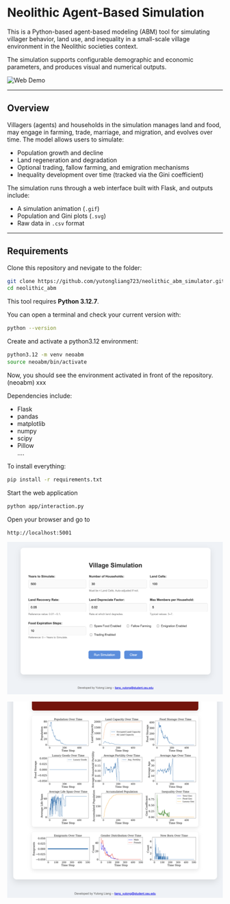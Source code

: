 # Neolithic Agent-Based Simulation

This is a Python-based agent-based modeling (ABM) tool for simulating villager behavior, land use, and inequality in a small-scale village environment in the Neolithic societies context. 

The simulation supports configurable demographic and economic parameters, and produces visual and numerical outputs.

![Web Demo](demo_web.png)

---

## Overview

Villagers (agents) and households in the simulation manages land and food, may engage in farming, trade, marriage, and migration, and evolves over time. The model allows users to simulate:
- Population growth and decline
- Land regeneration and degradation
- Optional trading, fallow farming, and emigration mechanisms
- Inequality development over time (tracked via the Gini coefficient)

The simulation runs through a web interface built with Flask, and outputs include:
- A simulation animation (`.gif`)
- Population and Gini plots (`.svg`)
- Raw data in `.csv` format

---

## Requirements

Clone this repository and nevigate to the folder:

```bash
git clone https://github.com/yutongliang723/neolithic_abm_simulator.git
cd neolithic_abm
```

This tool requires **Python 3.12.7**.

You can open a terminal and check your current version with:

```bash
python --version
```

Create and activate a python3.12 environment:
```bash
python3.12 -m venv neoabm
source neoabm/bin/activate
```
Now, you should see the environment activated in front of the repository. (neoabm) xxx

Dependencies include:

- Flask
- pandas
- matplotlib
- numpy
- scipy
- Pillow  
....

To install everything:

```bash
pip install -r requirements.txt
```

Start the web application

```bash
python app/interaction.py
```

Open your browser and go to

```
http://localhost:5001
```
![Web Demo1](app/demo_web.png)

![Web Demo2](app/web_demo2.png)